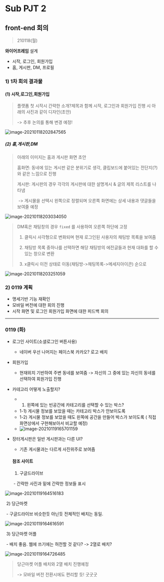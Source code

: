 # Sub PJT 2



## front-end 회의

> 210118(월)

**와이어프레임** 설계

- 시작, 로그인, 회원가입
- 홈, 게시판, DM, 프로필





### 1) 1차 회의 결과물



#### (1) 시작,로그인,회원가입

> 플랫폼 첫 시작시 간략한 소개?제목과 함께 시작, 로그인과 회원가입 진행 시 아래의 사진과 같이 디자인(초안)
>
> -> 추후 논의를 통해 변경 예정!

![image-20210118202847565](README/image-20210118202847565.png)



##### (2) 홈,게시판,DM

> 아래의 이미지는 홈과 게시판 화면 초안
>
> 홈화면: 동네에 있는 게시판 같은 분위기로 생각, 클립보드에 붙어있는 전단지(?) 와 같은 느낌으로 진행
>
> 게시판: 게시판의 경우 각각의 게시판에 대한 설명게시 & 글의 제목 리스트를 나타냄
>
> ​				-> 게시물을 선택시 왼쪽으로 정렬되며 오른쪽 화면에는 상세 내용과 댓글들을 보여줄 예정

![image-20210118203034050](README/image-20210118203034050.png)


> DM혹은 채팅창의 경우 `fixed` 를 사용하여 오른쪽 하단에 고정
>
> 1) 클릭시 사각형으로 변화되며 현재 로그인된 사용자의 채팅방 목록을 보여줌
>
> 2) 채팅방 목록 중하나를 선택하면 해당 채팅방의 에전글들과 현재 대화를 할 수 있는 창으로 변환
>
> 3) x클릭시 이전 상태로 이동(채팅방->채팅목록->메세지아이콘) 순으로

![image-20210118203251059](README/image-20210118203251059.png)



### 2) 0119 계획

- 명세기반 기능 재확인
- 모바일 버전에 대한 회의 진행
- 시작 화면 및 로그인 회원가입 화면에 대한 피드백 회의

---



### 0119 (화)

- 로그인 사이트(소셜로그인 버튼사용)

  - 네이버 우선 나머지는 페이스북 카카오? 로고 배치

- 회원가입

  - 현재위치 기반하여 주변 동네를 보여줌 -> 자신의 그 중에 있는 자신의 동네를 선택하여 회원가입 진행

- 카테고리 어떻게 노출할지?

  - 1) 왼쪽에 있는 빈공간에 카테고리를 선택할 수 있는 박스?
  - 1-1) 게시물 정보를 보았을 때는 카테고리 박스가 안보이도록
  - 1-2) 게시물 정보를 보았을 때도 왼쪽에 공간을 만들어 박스가 보이도록 ( 직접 화면상에서 구현해보아서 비교할 예정)
  - ![image-20210119165701159](README/image-20210119165701159.png)

- 장터게시판은 일반 게시판과는 다른 UI?

  - 기존 게시물과는 다르게 사진위주로 보여줌

  #### 참조 사이트

  1) 구글드라이브

  ​	- 간략한 사진과 밑에 간략한 정보들 표시

![image-20210119164516183](README/image-20210119164516183.png)

​		2)  당근마켓

​		- 구글드라이브 비슷한듯 아닌듯 전체적인 배치는 동일.

![image-20210119164616591](README/image-20210119164616591.png)



​	3) 당근마켓 어플

​	- 배치 좋음. 웹에 쓰기에는 허전할 것 같다? -> 2열로 배치?  

![image-20210119164726485](README/image-20210119164726485.png)

> 당근마켓 어플 배치와 2열 배치 진행예정
>
> -> 모바일 버전 전환시에도 편리할 듯! 굿굿굿



















